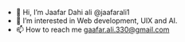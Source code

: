 - 👋 Hi, I’m Jaafar Dahi ali @jaafarali1
- 👀 I’m interested in Web development, UIX and AI.
- 📫 How to reach me gaafar.ali.330@gmail.com

<!---
jaafarali1/jaafarali1 is a ✨ special ✨ repository because its `README.md` (this file) appears on your GitHub profile.
You can click the Preview link to take a look at your changes.
--->
